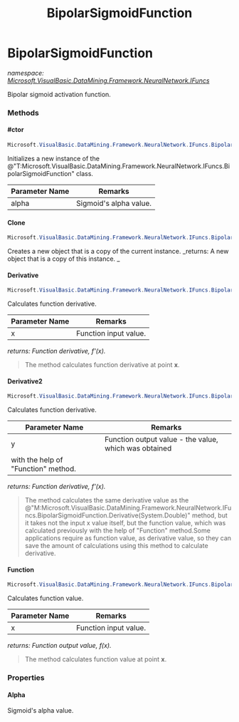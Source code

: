 ﻿---
title: BipolarSigmoidFunction
---

# BipolarSigmoidFunction
_namespace: [Microsoft.VisualBasic.DataMining.Framework.NeuralNetwork.IFuncs](N-Microsoft.VisualBasic.DataMining.Framework.NeuralNetwork.IFuncs.html)_

Bipolar sigmoid activation function.

### Methods

#### #ctor
```csharp
Microsoft.VisualBasic.DataMining.Framework.NeuralNetwork.IFuncs.BipolarSigmoidFunction.#ctor(System.Double)
```
Initializes a new instance of the @"T:Microsoft.VisualBasic.DataMining.Framework.NeuralNetwork.IFuncs.BipolarSigmoidFunction" class.

|Parameter Name|Remarks|
|--------------|-------|
|alpha|Sigmoid's alpha value.|


#### Clone
```csharp
Microsoft.VisualBasic.DataMining.Framework.NeuralNetwork.IFuncs.BipolarSigmoidFunction.Clone
```
Creates a new object that is a copy of the current instance.
_returns: 
 A new object that is a copy of this instance.
 _

#### Derivative
```csharp
Microsoft.VisualBasic.DataMining.Framework.NeuralNetwork.IFuncs.BipolarSigmoidFunction.Derivative(System.Double)
```
Calculates function derivative.

|Parameter Name|Remarks|
|--------------|-------|
|x|Function input value.|

_returns: Function derivative, f'(x)._
> The method calculates function derivative at point **x**.

#### Derivative2
```csharp
Microsoft.VisualBasic.DataMining.Framework.NeuralNetwork.IFuncs.BipolarSigmoidFunction.Derivative2(System.Double)
```
Calculates function derivative.

|Parameter Name|Remarks|
|--------------|-------|
|y|Function output value - the value, which was obtained
 with the help of "Function" method.|

_returns: Function derivative, f'(x)._
> The method calculates the same derivative value as the
>  @"M:Microsoft.VisualBasic.DataMining.Framework.NeuralNetwork.IFuncs.BipolarSigmoidFunction.Derivative(System.Double)" method, but it takes not the input x value
>  itself, but the function value, which was calculated previously with
>  the help of "Function" method.Some applications require as function value, as derivative value,
>  so they can save the amount of calculations using this method to calculate derivative.

#### Function
```csharp
Microsoft.VisualBasic.DataMining.Framework.NeuralNetwork.IFuncs.BipolarSigmoidFunction.Function(System.Double)
```
Calculates function value.

|Parameter Name|Remarks|
|--------------|-------|
|x|Function input value.|

_returns: Function output value, f(x)._
> The method calculates function value at point **x**.



### Properties

#### Alpha
Sigmoid's alpha value.

